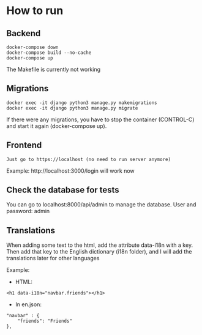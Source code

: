 # How to run

## Backend


```
docker-compose down
docker-compose build --no-cache
docker-compose up
```

The Makefile is currently not working

## Migrations

```
docker exec -it django python3 manage.py makemigrations
docker exec -it django python3 manage.py migrate
```

If there were any migrations, you have to stop the container (CONTROL-C) and start it again (docker-compose up).

## Frontend

```
Just go to https://localhost (no need to run server anymore)
```

Example: http://localhost:3000/login will work now

## Check the database for tests

You can go to localhost:8000/api/admin to manage the database.
User and password: admin

## Translations
When adding some text to the html, add the attribute data-i18n with a key.
Then add that key to the English dictionary (i18n folder), and I will add the translations later for other languages

Example:
- HTML:
```
<h1 data-i18n="navbar.friends"></h1>
```
- In en.json:
```
"navbar" : {
	"friends": "Friends"
},
```
